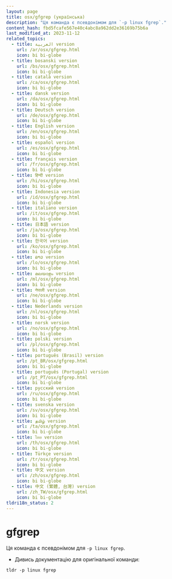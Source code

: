 ```yaml
---
layout: page
title: osx/gfgrep (українська)
description: "Ця команда є псевдонімом для `-p linux fgrep`."
content_hash: fbd5fcafe567e40c4abc8a962dd2e36169b75b6a
last_modified_at: 2023-11-12
related_topics:
  - title: العربية version
    url: /ar/osx/gfgrep.html
    icon: bi bi-globe
  - title: bosanski version
    url: /bs/osx/gfgrep.html
    icon: bi bi-globe
  - title: català version
    url: /ca/osx/gfgrep.html
    icon: bi bi-globe
  - title: dansk version
    url: /da/osx/gfgrep.html
    icon: bi bi-globe
  - title: Deutsch version
    url: /de/osx/gfgrep.html
    icon: bi bi-globe
  - title: English version
    url: /en/osx/gfgrep.html
    icon: bi bi-globe
  - title: español version
    url: /es/osx/gfgrep.html
    icon: bi bi-globe
  - title: français version
    url: /fr/osx/gfgrep.html
    icon: bi bi-globe
  - title: हिन्दी version
    url: /hi/osx/gfgrep.html
    icon: bi bi-globe
  - title: Indonesia version
    url: /id/osx/gfgrep.html
    icon: bi bi-globe
  - title: italiano version
    url: /it/osx/gfgrep.html
    icon: bi bi-globe
  - title: 日本語 version
    url: /ja/osx/gfgrep.html
    icon: bi bi-globe
  - title: 한국어 version
    url: /ko/osx/gfgrep.html
    icon: bi bi-globe
  - title: ລາວ version
    url: /lo/osx/gfgrep.html
    icon: bi bi-globe
  - title: മലയാളം version
    url: /ml/osx/gfgrep.html
    icon: bi bi-globe
  - title: नेपाली version
    url: /ne/osx/gfgrep.html
    icon: bi bi-globe
  - title: Nederlands version
    url: /nl/osx/gfgrep.html
    icon: bi bi-globe
  - title: norsk version
    url: /no/osx/gfgrep.html
    icon: bi bi-globe
  - title: polski version
    url: /pl/osx/gfgrep.html
    icon: bi bi-globe
  - title: português (Brasil) version
    url: /pt_BR/osx/gfgrep.html
    icon: bi bi-globe
  - title: português (Portugal) version
    url: /pt_PT/osx/gfgrep.html
    icon: bi bi-globe
  - title: русский version
    url: /ru/osx/gfgrep.html
    icon: bi bi-globe
  - title: svenska version
    url: /sv/osx/gfgrep.html
    icon: bi bi-globe
  - title: தமிழ் version
    url: /ta/osx/gfgrep.html
    icon: bi bi-globe
  - title: ไทย version
    url: /th/osx/gfgrep.html
    icon: bi bi-globe
  - title: Türkçe version
    url: /tr/osx/gfgrep.html
    icon: bi bi-globe
  - title: 中文 version
    url: /zh/osx/gfgrep.html
    icon: bi bi-globe
  - title: 中文 (繁體, 台灣) version
    url: /zh_TW/osx/gfgrep.html
    icon: bi bi-globe
tldri18n_status: 2
---
```

# gfgrep

Ця команда є псевдонімом для `-p linux fgrep`.

- Дивись документацію для оригінальної команди:

`tldr -p linux fgrep`
